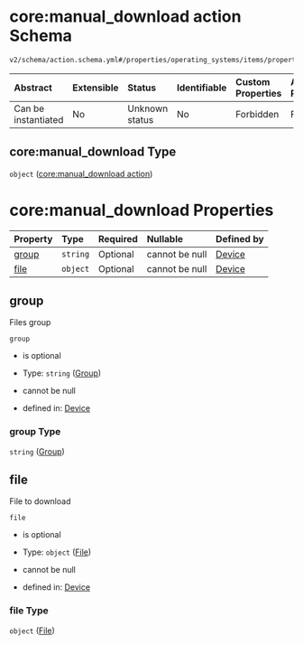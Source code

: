 # core:manual_download action Schema

```txt
v2/schema/action.schema.yml#/properties/operating_systems/items/properties/steps/items/properties/actions/items/oneOf/26/properties/core:manual_download
```



| Abstract            | Extensible | Status         | Identifiable | Custom Properties | Additional Properties | Access Restrictions | Defined In                                                          |
| :------------------ | :--------- | :------------- | :----------- | :---------------- | :-------------------- | :------------------ | :------------------------------------------------------------------ |
| Can be instantiated | No         | Unknown status | No           | Forbidden         | Forbidden             | none                | [device.schema.json*](../device.schema.json "open original schema") |

## core:manual_download Type

`object` ([core:manual_download action](device-properties-operating-systems-operating-system-properties-steps-step-properties-group-step-action-oneof-coremanual_download-action-properties-coremanual_download-action.md))

# core:manual_download Properties

| Property        | Type     | Required | Nullable       | Defined by                                                                                                                                                                                                                                                                                                                                                                               |
| :-------------- | :------- | :------- | :------------- | :--------------------------------------------------------------------------------------------------------------------------------------------------------------------------------------------------------------------------------------------------------------------------------------------------------------------------------------------------------------------------------------- |
| [group](#group) | `string` | Optional | cannot be null | [Device](device-properties-operating-systems-operating-system-properties-steps-step-properties-group-step-action-oneof-coremanual_download-action-properties-coremanual_download-action-properties-group.md "v2/schema/action.schema.yml#/properties/operating_systems/items/properties/steps/items/properties/actions/items/oneOf/26/properties/core:manual_download/properties/group") |
| [file](#file)   | `object` | Optional | cannot be null | [Device](device-properties-operating-systems-operating-system-properties-steps-step-properties-group-step-action-oneof-coremanual_download-action-properties-coremanual_download-action-properties-file.md "v2/schema/action.schema.yml#/properties/operating_systems/items/properties/steps/items/properties/actions/items/oneOf/26/properties/core:manual_download/properties/file")   |

## group

Files group

`group`

*   is optional

*   Type: `string` ([Group](device-properties-operating-systems-operating-system-properties-steps-step-properties-group-step-action-oneof-coremanual_download-action-properties-coremanual_download-action-properties-group.md))

*   cannot be null

*   defined in: [Device](device-properties-operating-systems-operating-system-properties-steps-step-properties-group-step-action-oneof-coremanual_download-action-properties-coremanual_download-action-properties-group.md "v2/schema/action.schema.yml#/properties/operating_systems/items/properties/steps/items/properties/actions/items/oneOf/26/properties/core:manual_download/properties/group")

### group Type

`string` ([Group](device-properties-operating-systems-operating-system-properties-steps-step-properties-group-step-action-oneof-coremanual_download-action-properties-coremanual_download-action-properties-group.md))

## file

File to download

`file`

*   is optional

*   Type: `object` ([File](device-properties-operating-systems-operating-system-properties-steps-step-properties-group-step-action-oneof-coremanual_download-action-properties-coremanual_download-action-properties-file.md))

*   cannot be null

*   defined in: [Device](device-properties-operating-systems-operating-system-properties-steps-step-properties-group-step-action-oneof-coremanual_download-action-properties-coremanual_download-action-properties-file.md "v2/schema/action.schema.yml#/properties/operating_systems/items/properties/steps/items/properties/actions/items/oneOf/26/properties/core:manual_download/properties/file")

### file Type

`object` ([File](device-properties-operating-systems-operating-system-properties-steps-step-properties-group-step-action-oneof-coremanual_download-action-properties-coremanual_download-action-properties-file.md))
